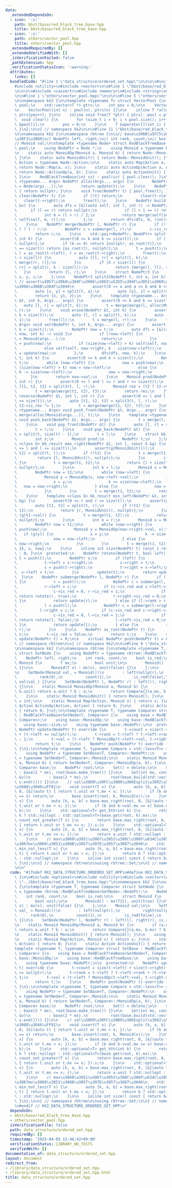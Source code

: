 ```yaml
---
data:
  _extendedDependsOn:
  - icon: ':x:'
    path: bbst/base/red_black_tree_base.hpp
    title: bbst/base/red_black_tree_base.hpp
  - icon: ':x:'
    path: others/vector_pool.hpp
    title: others/vector_pool.hpp
  _extendedRequiredBy: []
  _extendedVerifiedWith: []
  _isVerificationFailed: false
  _pathExtension: hpp
  _verificationStatusIcon: ':warning:'
  attributes:
    links: []
  bundledCode: "#line 1 \"data_structure/ordered_set.hpp\"\n\n\n\n#include <optional>\n\
    #include <utility>\n#include <vector>\n\n#line 1 \"bbst/base/red_black_tree_base.hpp\"\
    \n\n\n\n#include <cassert>\n#include <memory>\n#include <string>\n#line 9 \"bbst/base/red_black_tree_base.hpp\"\
    \n\n#line 1 \"others/vector_pool.hpp\"\n\n\n\n#line 5 \"others/vector_pool.hpp\"\
    \n\nnamespace kk2 {\n\ntemplate <typename T> struct VectorPool {\n    std::vector<T>\
    \ pool;\n    std::vector<T *> ptrs;\n    int pos = 0;\n\n    VectorPool() = default;\n\
    \n    VectorPool(int n) : pool(n), ptrs(n) {}\n\n    inline T *alloc() { return\
    \ ptrs[pos++]; }\n\n    inline void free(T *ptr) { ptrs[--pos] = ptr; }\n\n  \
    \  void clear() {\n        for (size_t i = 0; i < pool.size(); i++) ptrs[i] =\
    \ &pool[i];\n        pos = 0;\n    }\n\n    T &operator[](int i) { return pool[i];\
    \ }\n};\n\n} // namespace kk2\n\n\n#line 11 \"bbst/base/red_black_tree_base.hpp\"\
    \n\nnamespace kk2 {\n\nnamespace rbtree {\n\n// base\u306B\u5FC5\u8981\u306A\u30E1\
    \u30F3\u30D0\n// NodePtr left, right;\n// int rank, count;\n// bool is_red;\n\
    // Monoid val;\n\ntemplate <typename Node> struct RedBlackTreeBase {\n    VectorPool<Node>\
    \ pool;\n    using NodePtr = Node *;\n    using Monoid = typename Node::Monoid;\n\
    \n    static auto MonoidOp(Monoid a, Monoid b) { return Node::MonoidOp(a, b);\
    \ }\n\n    static auto MonoidUnit() { return Node::MonoidUnit(); }\n\n    using\
    \ Action = typename Node::Action;\n\n    static auto Map(Action a, Monoid x) {\
    \ return Node::Map(a, x); }\n\n    static auto ActionOp(Action a, Action b) {\
    \ return Node::ActionOp(a, b); }\n\n    static auto ActionUnit() { return Node::ActionUnit();\
    \ }\n\n    RedBlackTreeBase(int sz) : pool(sz) { pool.clear(); }\n\n    template\
    \ <typename... Args> NodePtr alloc(Args... args) {\n        NodePtr t = &(*pool.alloc()\
    \ = Node(args...));\n        return update(t);\n    }\n\n    NodePtr make_tree()\
    \ { return nullptr; }\n\n    void free(NodePtr t) { pool.free(t); }\n\n    void\
    \ clear(NodePtr t) {\n        if (!t) return;\n        clear(t->left);\n     \
    \   clear(t->right);\n        free(t);\n    }\n\n    NodePtr build(const std::vector<Monoid>\
    \ &v) {\n        auto dfs = [&](auto self, int l, int r) -> NodePtr {\n      \
    \      if (l == r) return nullptr;\n            if (l + 1 == r) return alloc(v[l]);\n\
    \            int m = (l + r) / 2;\n            return merge(self(self, l, m),\
    \ self(self, m, r));\n        };\n        return dfs(dfs, 0, (int)v.size());\n\
    \    }\n\n    NodePtr merge(NodePtr l, NodePtr r) {\n        if (!l or !r) return\
    \ l ? l : r;\n        NodePtr c = submerge(l, r);\n        c->is_red = false;\n\
    \        return c;\n    }\n\n    std::pair<NodePtr, NodePtr> split(NodePtr t,\
    \ int k) {\n        assert(0 <= k and k <= size(t));\n        if (!t) return {nullptr,\
    \ nullptr};\n        if (k == 0) return {nullptr, as_root(t)};\n        if (k\
    \ == size(t)) return {as_root(t), nullptr};\n        t = push(t);\n        NodePtr\
    \ l = as_root(t->left), r = as_root(t->right);\n        free(t);\n        if (k\
    \ < size(l)) {\n            auto [ll, rr] = split(l, k);\n            return {ll,\
    \ merge(rr, r)};\n        }\n        if (k > size(l)) {\n            auto [ll,\
    \ rr] = split(r, k - size(l));\n            return {merge(l, ll), rr};\n     \
    \   }\n        return {l, r};\n    }\n\n    struct NodePtr3 {\n        NodePtr\
    \ x, y, z;\n    };\n\n    NodePtr3 split3(NodePtr t, int a, int b) {\n       \
    \ // assert\u3057\u306A\u304F\u3066\u3082\u52D5\u304F\u3051\u3069\uFF0C\u5206\u304B\
    \u308A\u306B\u304F\u3044\n        assert(0 <= a and a <= b and b <= size(t));\n\
    \        auto [x, y] = split(t, a);\n        auto [y1, z] = split(y, b - a);\n\
    \        return {x, y1, z};\n    }\n\n    template <typename... Args> void insert(NodePtr\
    \ &t, int k, Args... args) {\n        assert(0 <= k and k <= size(t));\n     \
    \   auto [l, r] = split(t, k);\n        t = merge(merge(l, alloc(Monoid(args...))),\
    \ r);\n    }\n\n    void erase(NodePtr &t, int k) {\n        assert(0 <= k and\
    \ k < size(t));\n        auto [l, r] = split(t, k);\n        auto [ll, rr] = split(r,\
    \ 1);\n        free(ll);\n        t = merge(l, rr);\n    }\n\n    template <typename...\
    \ Args> void set(NodePtr t, int k, Args... args) {\n        assert(0 <= k and\
    \ k < size(t));\n        NodePtr now = t;\n        auto dfs = [&](auto self, NodePtr\
    \ now, int k) -> void {\n            if (!now->left) {\n                now->val\
    \ = Monoid(args...);\n                return;\n            }\n            now\
    \ = push(now);\n            if (size(now->left) > k) self(self, now->left, k);\n\
    \            else self(self, now->right, k - size(now->left));\n            now\
    \ = update(now);\n        };\n        dfs(dfs, now, k);\n    }\n\n    Monoid get(NodePtr\
    \ t, int k) {\n        assert(0 <= k and k < size(t));\n        NodePtr now =\
    \ t;\n        while (now->left) {\n            now = push(now);\n            if\
    \ (size(now->left) > k) now = now->left;\n            else {\n               \
    \ k -= size(now->left);\n                now = now->right;\n            }\n  \
    \      }\n        return now->val;\n    }\n\n    Monoid prod(NodePtr &t, int l,\
    \ int r) {\n        assert(0 <= l and l <= r and r <= size(t));\n        auto\
    \ [t1, t2, t3] = split3(t, l, r);\n        Monoid res = (t2 ? t2->val : MonoidUnit());\n\
    \        t = merge(merge(t1, t2), t3);\n        return res;\n    }\n\n    void\
    \ reverse(NodePtr &t, int l, int r) {\n        assert(0 <= l and l <= r and r\
    \ <= size(t));\n        auto [t1, t2, t3] = split3(t, l, r);\n        if (t2)\
    \ t2->is_rev ^= 1;\n        t = merge(merge(t1, t2), t3);\n    }\n\n    template\
    \ <typename... Args> void push_front(NodePtr &t, Args... args) {\n        t =\
    \ merge(alloc(Monoid(args...)), t);\n    }\n\n    template <typename... Args>\
    \ void push_back(NodePtr &t, Args... args) {\n        t = merge(t, alloc(Monoid(args...)));\n\
    \    }\n\n    void pop_front(NodePtr &t) {\n        auto [l, r] = split(t, 1);\n\
    \        t = r;\n    }\n\n    void pop_back(NodePtr &t) {\n        auto [l, r]\
    \ = split(t, size(t) - 1);\n        t = l;\n    }\n\n    struct bb_result {\n\
    \        int s;\n        Monoid prod;\n        NodePtr t;\n    };\n\n    template\
    \ <class G> bb_result max_right(NodePtr &t, int l, const G &g) {\n        assert(0\
    \ <= l and l <= size(t));\n        assert(g(MonoidUnit()));\n        auto [t1,\
    \ t2] = split(t, l);\n        if (!t2) {\n            t = merge(t1, t2);\n   \
    \         return {l, MonoidUnit(), nullptr};\n        }\n        if (g(t2->val))\
    \ {\n            t = merge(t1, t2);\n            return {l + size(t2), t2->val,\
    \ nullptr};\n        }\n\n        int k = l;\n        Monoid x = MonoidUnit();\n\
    \        NodePtr now = t2;\n\n        while (now->left) {\n            now = push(now);\n\
    \            Monoid y = MonoidOp(x, now->left->val);\n            if (g(y)) {\n\
    \                x = y;\n                k += size(now->left);\n             \
    \   now = now->right;\n            } else {\n                now = now->left;\n\
    \            }\n        }\n        t = merge(t1, t2);\n        return {k, x, now};\n\
    \    }\n\n    template <class G> bb_result min_left(NodePtr &t, int r, const G\
    \ &g) {\n        assert(0 <= r and r <= size(t));\n        assert(g(MonoidUnit()));\n\
    \        auto [t1, t2] = split(t, r);\n        if (!t1) {\n            t = merge(t1,\
    \ t2);\n            return {r, MonoidUnit(), nullptr};\n        }\n        if\
    \ (g(t1->val)) {\n            t = merge(t1, t2);\n            return {0, t1->val,\
    \ nullptr};\n        }\n\n        int k = r;\n        Monoid x = MonoidUnit();\n\
    \        NodePtr now = t1;\n\n        while (now->right) {\n            now =\
    \ push(now);\n            Monoid y = MonoidOp(now->right->val, x);\n         \
    \   if (g(y)) {\n                x = y;\n                k -= size(now->right);\n\
    \                now = now->left;\n            } else {\n                now =\
    \ now->right;\n            }\n        }\n        t = merge(t1, t2);\n        return\
    \ {k, x, now};\n    }\n\n    inline int size(NodePtr t) const { return t ? t->count\
    \ : 0; }\n\n  protected:\n    NodePtr rotate(NodePtr t, bool left) {\n       \
    \ t = push(t);\n        NodePtr s;\n        if (left) {\n            s = push(t->left);\n\
    \            t->left = s->right;\n            s->right = t;\n        } else {\n\
    \            s = push(t->right);\n            t->right = s->left;\n          \
    \  s->left = t;\n        }\n        update(t);\n        return update(s);\n  \
    \  }\n\n    NodePtr submerge(NodePtr l, NodePtr r) {\n        if (l->rank < r->rank)\
    \ {\n            r = push(r);\n            NodePtr c = submerge(l, r->left);\n\
    \            r->left = c;\n            if (c->is_red and c->left->is_red) {\n\
    \                c->is_red = 0, r->is_red = 1;\n                if (!r->right->is_red)\
    \ return rotate(r, true);\n                r->right->is_red = 0;\n           \
    \ }\n            return update(r);\n        } else if (l->rank > r->rank) {\n\
    \            l = push(l);\n            NodePtr c = submerge(l->right, r);\n  \
    \          l->right = c;\n            if (c->is_red and c->right->is_red) {\n\
    \                c->is_red = 0, l->is_red = 1;\n                if (!l->left->is_red)\
    \ return rotate(l, false);\n                l->left->is_red = 0;\n           \
    \ }\n            return update(l);\n        } else {\n            return alloc(l,\
    \ r);\n        }\n    }\n\n    NodePtr as_root(NodePtr t) {\n        if (!t) return\
    \ t;\n        t->is_red = false;\n        return t;\n    }\n\n    virtual NodePtr\
    \ update(NodePtr t) = 0;\n\n    virtual NodePtr push(NodePtr t) = 0;\n};\n\n}\
    \ // namespace rbtree\n\n} // namespace kk2\n\n\n#line 9 \"data_structure/ordered_set.hpp\"\
    \n\nnamespace kk2 {\n\nnamespace rbtree {\n\ntemplate <typename T, typename Compare>\
    \ struct SetNode {\n    using NodePtr = typename rbtree::RedBlackTreeBase<SetNode>::NodePtr;\n\
    \    NodePtr left, right;\n    int rank, count;\n    bool is_red;\n\n    struct\
    \ Monoid {\n        T mx;\n        bool unit;\n\n        Monoid() : mx(T{}), unit(true)\
    \ {}\n\n        Monoid(T x) : mx(x), unit(false) {}\n    };\n\n    Monoid val;\n\
    \n    SetNode(Monoid val_ = Monoid())\n        : left(nullptr),\n          right(nullptr),\n\
    \          rank(0),\n          count(1),\n          is_red(false),\n         \
    \ val(val_) {}\n\n    SetNode(NodePtr l, NodePtr r) : left(l), right(r), is_red(true)\
    \ {}\n\n    static Monoid MonoidOp(Monoid a, Monoid b) {\n        if (a.unit or\
    \ b.unit) return a.unit ? b : a;\n        return Compare{}(a.mx, b.mx) ? b : a;\n\
    \    }\n\n    static Monoid MonoidUnit() { return Monoid(); }\n\n    using Action\
    \ = int;\n\n    static Monoid Map(Action, Monoid x) { return x; }\n\n    static\
    \ Action ActionOp(Action, Action) { return 0; }\n\n    static Action ActionUnit()\
    \ { return 0; }\n};\n\ntemplate <typename T, typename Compare> struct SetBase\
    \ : RedBlackTreeBase<SetNode<T, Compare>> {\n    using base = RedBlackTreeBase<SetNode<T,\
    \ Compare>>;\n    using base::MonoidOp;\n    using base::RedBlackTreeBase;\n \
    \   using base::size;\n    using typename base::NodePtr;\n\n  protected:\n   \
    \ NodePtr update(NodePtr t) override {\n        t->count = size(t->left) + size(t->right)\
    \ + (t->left == nullptr);\n        t->rank = t->left ? t->left->rank + !t->left->is_red\
    \ : 1;\n        t->val = (t->left ? MonoidOp(t->left->val, t->right->val) : t->val);\n\
    \        return t;\n    }\n\n    NodePtr push(NodePtr t) override { return t;\
    \ }\n};\n\ntemplate <typename T, typename Compare = std::less<T>> struct Set {\n\
    \    using NodePtr = typename SetBase<T, Compare>::NodePtr;\n    using Monoid\
    \ = typename SetNode<T, Compare>::Monoid;\n\n    static Monoid MonoidOp(Monoid\
    \ a, Monoid b) { return SetNode<T, Compare>::MonoidOp(a, b); }\n\n    SetBase<T,\
    \ Compare> base;\n    NodePtr root;\n\n    Set() = delete;\n\n    Set(int mx)\
    \ : base(2 * mx), root(base.make_tree()) {}\n\n    Set(int mx, const std::vector<T>\
    \ &v)\n        : base(2 * mx),\n          root(base.build(std::vector<Monoid>(v.begin(),\
    \ v.end()))) {}\n\n    // val\u30D9\u30FC\u30B9\u306Esplit\u3092\u5B9F\u88C5\u3057\
    \u3088\u3046\uFF01\n    void insert(T x) {\n        auto [k, a, b] = base.max_right(root,\
    \ 0, [&](auto t) { return t.unit or t.mx < x; });\n        if (b and b->val.mx\
    \ == x) return;\n        base.insert(root, k, Monoid(x));\n    }\n\n    void erase(T\
    \ x) {\n        auto [k, a, b] = base.max_right(root, 0, [&](auto t) { return\
    \ t.unit or t.mx < x; });\n        if (b and b->val.mx == x) base.erase(root,\
    \ k);\n    }\n\n    std::optional<T> get_kth(int k) {\n        return size() <=\
    \ k ? std::nullopt : std::optional<T>(base.get(root, k).mx);\n    }\n\n    int\
    \ count_not_greater(T x) {\n        return base.max_right(root, 0, [&](auto t)\
    \ { return t.unit or t.mx <= x; }).s;\n    }\n\n    std::optional<T> max_not_greater(T\
    \ x) {\n        auto [k, a, b] = base.max_right(root, 0, [&](auto t) { return\
    \ t.unit or t.mx <= x; });\n        return a.unit ? std::nullopt : std::optional<T>(a.mx);\n\
    \    }\n\n    // max\u3060\u3051\u3067\u3053\u308C\u306F\u634C\u3051\u308B\u306E\
    \u3067mx\u3060\u3051\u306B\u3057\u307E\u3057\u3087\u3046\n    std::optional<T>\
    \ min_not_less(T x) {\n        auto [k, a, b] = base.max_right(root, 0, [&](auto\
    \ t) { return t.unit or t.mx < x; });\n        return b ? std::optional<T>(b->val.mx)\
    \ : std::nullopt;\n    }\n\n    inline int size() const { return base.size(root);\
    \ }\n};\n\n} // namespace rbtree\n\nusing rbtree::Set;\n\n} // namespace kk2\n\
    \n\n"
  code: "#ifndef KK2_DATA_STRUCTURE_ORDERED_SET_HPP\n#define KK2_DATA_STRUCTURE_ORDERED_SET_HPP\
    \ 1\n\n#include <optional>\n#include <utility>\n#include <vector>\n\n#include\
    \ \"../bbst/base/red_black_tree_base.hpp\"\n\nnamespace kk2 {\n\nnamespace rbtree\
    \ {\n\ntemplate <typename T, typename Compare> struct SetNode {\n    using NodePtr\
    \ = typename rbtree::RedBlackTreeBase<SetNode>::NodePtr;\n    NodePtr left, right;\n\
    \    int rank, count;\n    bool is_red;\n\n    struct Monoid {\n        T mx;\n\
    \        bool unit;\n\n        Monoid() : mx(T{}), unit(true) {}\n\n        Monoid(T\
    \ x) : mx(x), unit(false) {}\n    };\n\n    Monoid val;\n\n    SetNode(Monoid\
    \ val_ = Monoid())\n        : left(nullptr),\n          right(nullptr),\n    \
    \      rank(0),\n          count(1),\n          is_red(false),\n          val(val_)\
    \ {}\n\n    SetNode(NodePtr l, NodePtr r) : left(l), right(r), is_red(true) {}\n\
    \n    static Monoid MonoidOp(Monoid a, Monoid b) {\n        if (a.unit or b.unit)\
    \ return a.unit ? b : a;\n        return Compare{}(a.mx, b.mx) ? b : a;\n    }\n\
    \n    static Monoid MonoidUnit() { return Monoid(); }\n\n    using Action = int;\n\
    \n    static Monoid Map(Action, Monoid x) { return x; }\n\n    static Action ActionOp(Action,\
    \ Action) { return 0; }\n\n    static Action ActionUnit() { return 0; }\n};\n\n\
    template <typename T, typename Compare> struct SetBase : RedBlackTreeBase<SetNode<T,\
    \ Compare>> {\n    using base = RedBlackTreeBase<SetNode<T, Compare>>;\n    using\
    \ base::MonoidOp;\n    using base::RedBlackTreeBase;\n    using base::size;\n\
    \    using typename base::NodePtr;\n\n  protected:\n    NodePtr update(NodePtr\
    \ t) override {\n        t->count = size(t->left) + size(t->right) + (t->left\
    \ == nullptr);\n        t->rank = t->left ? t->left->rank + !t->left->is_red :\
    \ 1;\n        t->val = (t->left ? MonoidOp(t->left->val, t->right->val) : t->val);\n\
    \        return t;\n    }\n\n    NodePtr push(NodePtr t) override { return t;\
    \ }\n};\n\ntemplate <typename T, typename Compare = std::less<T>> struct Set {\n\
    \    using NodePtr = typename SetBase<T, Compare>::NodePtr;\n    using Monoid\
    \ = typename SetNode<T, Compare>::Monoid;\n\n    static Monoid MonoidOp(Monoid\
    \ a, Monoid b) { return SetNode<T, Compare>::MonoidOp(a, b); }\n\n    SetBase<T,\
    \ Compare> base;\n    NodePtr root;\n\n    Set() = delete;\n\n    Set(int mx)\
    \ : base(2 * mx), root(base.make_tree()) {}\n\n    Set(int mx, const std::vector<T>\
    \ &v)\n        : base(2 * mx),\n          root(base.build(std::vector<Monoid>(v.begin(),\
    \ v.end()))) {}\n\n    // val\u30D9\u30FC\u30B9\u306Esplit\u3092\u5B9F\u88C5\u3057\
    \u3088\u3046\uFF01\n    void insert(T x) {\n        auto [k, a, b] = base.max_right(root,\
    \ 0, [&](auto t) { return t.unit or t.mx < x; });\n        if (b and b->val.mx\
    \ == x) return;\n        base.insert(root, k, Monoid(x));\n    }\n\n    void erase(T\
    \ x) {\n        auto [k, a, b] = base.max_right(root, 0, [&](auto t) { return\
    \ t.unit or t.mx < x; });\n        if (b and b->val.mx == x) base.erase(root,\
    \ k);\n    }\n\n    std::optional<T> get_kth(int k) {\n        return size() <=\
    \ k ? std::nullopt : std::optional<T>(base.get(root, k).mx);\n    }\n\n    int\
    \ count_not_greater(T x) {\n        return base.max_right(root, 0, [&](auto t)\
    \ { return t.unit or t.mx <= x; }).s;\n    }\n\n    std::optional<T> max_not_greater(T\
    \ x) {\n        auto [k, a, b] = base.max_right(root, 0, [&](auto t) { return\
    \ t.unit or t.mx <= x; });\n        return a.unit ? std::nullopt : std::optional<T>(a.mx);\n\
    \    }\n\n    // max\u3060\u3051\u3067\u3053\u308C\u306F\u634C\u3051\u308B\u306E\
    \u3067mx\u3060\u3051\u306B\u3057\u307E\u3057\u3087\u3046\n    std::optional<T>\
    \ min_not_less(T x) {\n        auto [k, a, b] = base.max_right(root, 0, [&](auto\
    \ t) { return t.unit or t.mx < x; });\n        return b ? std::optional<T>(b->val.mx)\
    \ : std::nullopt;\n    }\n\n    inline int size() const { return base.size(root);\
    \ }\n};\n\n} // namespace rbtree\n\nusing rbtree::Set;\n\n} // namespace kk2\n\
    \n#endif // KK2_DATA_STRUCTURE_ORDERED_SET_HPP\n"
  dependsOn:
  - bbst/base/red_black_tree_base.hpp
  - others/vector_pool.hpp
  isVerificationFile: false
  path: data_structure/ordered_set.hpp
  requiredBy: []
  timestamp: '2025-04-05 12:46:42+09:00'
  verificationStatus: LIBRARY_NO_TESTS
  verifiedWith: []
documentation_of: data_structure/ordered_set.hpp
layout: document
redirect_from:
- /library/data_structure/ordered_set.hpp
- /library/data_structure/ordered_set.hpp.html
title: data_structure/ordered_set.hpp
---
```

